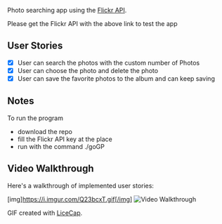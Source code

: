
Photo searching app using the [Flickr API](https://identity.flickr.com/login?redir=%2Fservices%2Fapps%2Fby%2Fme).

Please get the Flickr API with the above link to test the app

## User Stories

- [x] User can search the photos with the custom number of Photos
- [x] User can choose the photo and delete the photo
- [x] User can save the favorite photos to the album and can keep saving

## Notes

To run the program
- download the repo
- fill the Flickr API key at the place
- run with the command ./goGP

## Video Walkthrough

Here's a walkthrough of implemented user stories:

[img]https://i.imgur.com/Q23bcxT.gif[/img]
<img src='https://imgur.com/Q23bcxT' title='Video Walkthrough' width='' alt='Video Walkthrough' />

GIF created with [LiceCap](http://www.cockos.com/licecap/).
